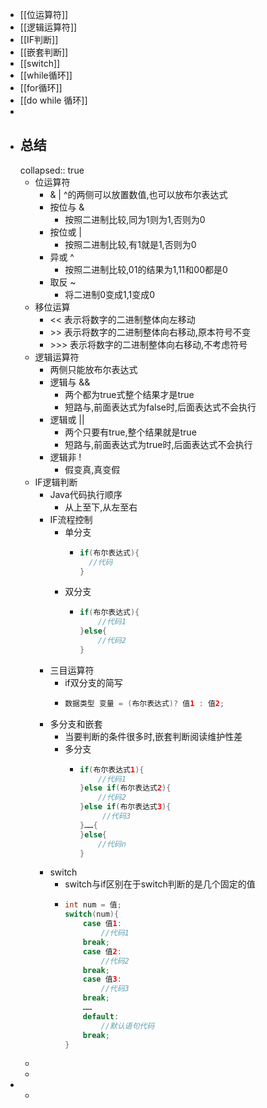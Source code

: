 - [[位运算符]]
- [[逻辑运算符]]
- [[IF判断]]
- [[嵌套判断]]
- [[switch]]
- [[while循环]]
- [[for循环]]
- [[do while 循环]]
-
- ## 总结
  collapsed:: true
	- 位运算符
		- & | ^的两侧可以放置数值,也可以放布尔表达式
		- 按位与 &
			- 按照二进制比较,同为1则为1,否则为0
		- 按位或 |
			- 按照二进制比较,有1就是1,否则为0
		- 异或 ^
			- 按照二进制比较,01的结果为1,11和00都是0
		- 取反 ~
			- 将二进制0变成1,1变成0
	- 移位运算
		- << 表示将数字的二进制整体向左移动
		- \>> 表示将数字的二进制整体向右移动,原本符号不变
		- \>>> 表示将数字的二进制整体向右移动,不考虑符号
	- 逻辑运算符
		- 两侧只能放布尔表达式
		- 逻辑与 &&
			- 两个都为true式整个结果才是true
			- 短路与,前面表达式为false时,后面表达式不会执行
		- 逻辑或 ||
			- 两个只要有true,整个结果就是true
			- 短路与,前面表达式为true时,后面表达式不会执行
		- 逻辑非 !
			- 假变真,真变假
	- IF逻辑判断
		- Java代码执行顺序
			- 从上至下,从左至右
		- IF流程控制
			- 单分支
				- ```java
				  if(布尔表达式){
				    //代码
				  }
				  ```
			- 双分支
				- ```java
				  if(布尔表达式){
				      //代码1
				  }else{
				      //代码2
				  }
				  ```
		- 三目运算符
			- if双分支的简写
			- ```java
			  数据类型 变量 = (布尔表达式)? 值1 : 值2;
			  ```
		- 多分支和嵌套
			- 当要判断的条件很多时,嵌套判断阅读维护性差
			- 多分支
				- ```java
				  if(布尔表达式1){
				      //代码1
				  }else if(布尔表达式2){
				      //代码2
				  }else if(布尔表达式3){
				       //代码3
				  }……{
				  }else{
				      //代码n
				  }
				  ```
		- switch
			- switch与if区别在于switch判断的是几个固定的值
			- ```java
			  int num = 值;
			  switch(num){
			      case 值1:
			          //代码1
			      break;
			      case 值2:
			          //代码2
			      break;    
			      case 值3:
			          //代码3
			      break;   
			      ……    
			      default:
			          //默认语句代码
			      break;      
			  }
			  ```
	-
	-
-
	-